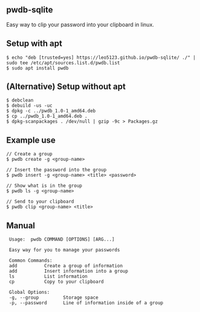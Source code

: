  
## pwdb-sqlite

Easy way to clip your password into your clipboard in linux.

## Setup with apt

```
$ echo "deb [trusted=yes] https://leo5123.github.io/pwdb-sqlite/ ./" | sudo tee /etc/apt/sources.list.d/pwdb.list
$ sudo apt install pwdb
```

## (Alternative) Setup without apt
```
$ debclean
$ debuild -us -uc
$ dpkg -c ../pwdb_1.0-1_amd64.deb
$ cp ../pwdb_1.0-1_amd64.deb .
$ dpkg-scanpackages . /dev/null | gzip -9c > Packages.gz
```

## Example use

```
// Create a group
$ pwdb create -g <group-name>

// Insert the password into the group
$ pwdb insert -g <group-name> <title> <password>

// Show what is in the group
$ pwdb ls -g <group-name> 

// Send to your clipboard
$ pwdb clip <group-name> <title>
```

## Manual

```
 Usage:  pwdb COMMAND [OPTIONS] [ARG...]

 Easy way for you to manage your passwords

 Common Commands: 
 add          Create a group of information
 add          Insert information into a group
 ls           List information
 cp           Copy to your clipboard

 Global Options:     
 -g, --group         Storage space
 -p, --password      Line of information inside of a group
   
```